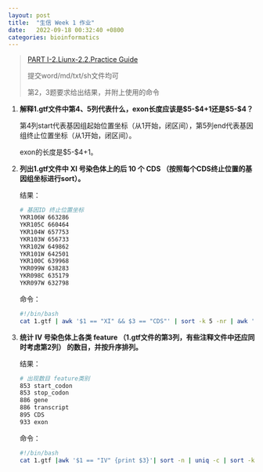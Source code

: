 ```yaml
---
layout: post
title:  "生信 Week 1 作业"
date:   2022-09-18 00:32:40 +0800
categories: bioinformatics
---
```


> [PART I-2.Liunx-2.2.Practice Guide](https://book.ncrnalab.org/teaching/part-i.-basic-skills/2.linux/2.2.linux-practice-guide#homework)
>
> 提交word/md/txt/sh文件均可
>
> 第2，3题要求给出结果，并附上使用的命令

1. **解释1.gtf文件中第4、5列代表什么，exon长度应该是\$5-\$4+1还是\$5-\$4？**

   第4列start代表基因组起始位置坐标（从1开始，闭区间），第5列end代表基因组终止位置坐标（从1开始，闭区间）。

   exon的长度是\$5-\$4+1。

2. **列出1.gtf文件中 XI 号染色体上的后 10 个 CDS （按照每个CDS终止位置的基因组坐标进行sort）。**

   结果：

   ```bash
   # 基因ID 终止位置坐标
   YKR106W 663286
   YKR105C 660464
   YKR104W 657753
   YKR103W 656733
   YKR102W 649862
   YKR101W 642501
   YKR100C 639968
   YKR099W 638283
   YKR098C 635179
   YKR097W 632798
   ```

   命令：

   ```bash
   #!/bin/bash
   cat 1.gtf | awk '$1 == "XI" && $3 == "CDS"' | sort -k 5 -nr | awk '{split($10, x, ";"); name = x[1]; gsub("\"", "", name); print name, $5}' | head -n 10
   ```

3. **统计 IV 号染色体上各类 feature （1.gtf文件的第3列，有些注释文件中还应同时考虑第2列） 的数目，并按升序排列。**

   结果：

   ```bash
   # 出现数目 feature类别
   853 start_codon
   853 stop_codon
   886 gene
   886 transcript
   895 CDS
   933 exon
   ```

   命令：

   ```bash
   #!/bin/bash
   cat 1.gtf |awk '$1 == "IV" {print $3}'| sort -n | uniq -c | sort -k 1 -n
   ```
